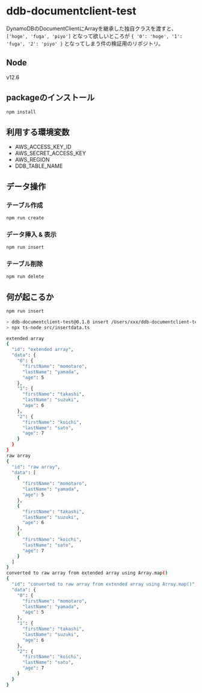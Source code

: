 # ddb-documentclient-test

DynamoDBのDocumentClientにArrayを継承した独自クラスを渡すと、 `['hoge', 'fuga', 'piyo']` となって欲しいところが `{ '0': 'hoge', '1': 'fuga', '2': 'piyo' }` となってしまう件の検証用のリポジトリ。

## Node

v12.6

## packageのインストール

```sh
npm install
```

## 利用する環境変数

- AWS_ACCESS_KEY_ID
- AWS_SECRET_ACCESS_KEY
- AWS_REGION
- DDB_TABLE_NAME

## データ操作

### テーブル作成

```sh
npm run create
```

### データ挿入 & 表示

```sh
npm run insert
```

### テーブル削除

```sh
npm run delete
```

## 何が起こるか

```sh
npm run insert

> ddb-documentclient-test@0.1.0 insert /Users/xxx/ddb-documentclient-test
> npx ts-node src/insertdata.ts

extended array
{
  "id": "extended array",
  "data": {
    "0": {
      "firstName": "momotaro",
      "lastName": "yamada",
      "age": 5
    },
    "1": {
      "firstName": "takashi",
      "lastName": "suzuki",
      "age": 6
    },
    "2": {
      "firstName": "koichi",
      "lastName": "sato",
      "age": 7
    }
  }
}
raw array
{
  "id": "raw array",
  "data": [
    {
      "firstName": "momotaro",
      "lastName": "yamada",
      "age": 5
    },
    {
      "firstName": "takashi",
      "lastName": "suzuki",
      "age": 6
    },
    {
      "firstName": "koichi",
      "lastName": "sato",
      "age": 7
    }
  ]
}
converted to raw array from extended array using Array.map()
{
  "id": "converted to raw array from extended array using Array.map()",
  "data": {
    "0": {
      "firstName": "momotaro",
      "lastName": "yamada",
      "age": 5
    },
    "1": {
      "firstName": "takashi",
      "lastName": "suzuki",
      "age": 6
    },
    "2": {
      "firstName": "koichi",
      "lastName": "sato",
      "age": 7
    }
  }
}
```
